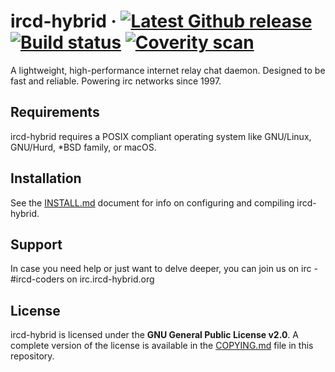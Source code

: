ircd-hybrid
&middot;
[![Latest Github release](https://img.shields.io/github/v/tag/ircd-hybrid/ircd-hybrid?color=425158&style=flat-square)](https://github.com/ircd-hybrid/ircd-hybrid/tags)
[![Build status](https://img.shields.io/github/actions/workflow/status/ircd-hybrid/ircd-hybrid/ci.yml?branch=8.2.x&color=425158&style=flat-square)](https://github.com/ircd-hybrid/ircd-hybrid/actions/workflows/ci.yml)
[![Coverity scan](https://img.shields.io/coverity/scan/ircd-hybrid-ircd-hybrid?color=425158&style=flat-square)](https://scan.coverity.com/projects/ircd-hybrid-ircd-hybrid)
=====
A lightweight, high-performance internet relay chat daemon. Designed to be fast and reliable. Powering irc networks since 1997.


## Requirements
ircd-hybrid requires a POSIX compliant operating system like GNU/Linux, GNU/Hurd, *BSD family, or macOS.

## Installation
See the [INSTALL.md](INSTALL.md) document for info on configuring and compiling ircd-hybrid.


## Support
In case you need help or just want to delve deeper, you can join us on irc - #ircd-coders on irc.ircd-hybrid.org


## License
ircd-hybrid is licensed under the **GNU General Public License v2.0**. A complete version of the license is available in the [COPYING.md](COPYING.md) file in this repository.
